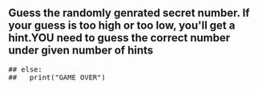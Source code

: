 ## Guess the randomly genrated secret number. If your guess is too high or too low, you'll get a hint.YOU need to guess the correct number under given number of hints<br /> 
<pre>## else:
##   print("GAME OVER")</pre>
